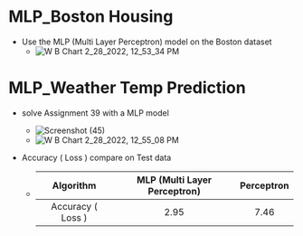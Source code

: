 # MLP_Boston Housing
- Use the MLP (Multi Layer Perceptron) model on the Boston dataset
  - ![W B Chart 2_28_2022, 12_53_34 PM](https://user-images.githubusercontent.com/88179607/155959083-48d03c11-fdcc-444c-a0c1-b27b0334ce0e.png)
# MLP_Weather Temp Prediction
- solve Assignment 39 with a MLP model
  - ![Screenshot (45)](https://user-images.githubusercontent.com/88179607/155959485-9b71ccfd-91af-4202-ac1c-6d041354d51d.png)
  - ![W B Chart 2_28_2022, 12_55_08 PM](https://user-images.githubusercontent.com/88179607/155959507-919fb777-a733-48e6-930d-c14082f49d08.png)

- Accuracy ( Loss ) compare on Test data
  - | Algorithm | MLP (Multi Layer Perceptron) | Perceptron |
    | :---: | :---: | :---: |
    | Accuracy ( Loss ) | 2.95 | 7.46 |
    
